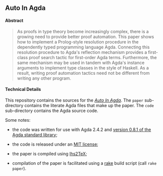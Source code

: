 ## Auto In Agda

#### Abstract

> As proofs in type theory become increasingly complex, there is a
> growing need to provide better proof automation. This paper shows
> how to implement a Prolog-style resolution procedure in the
> dependently typed programming language Agda. Connecting this
> resolution procedure to Agda's reflection mechanism provides a
> first-class proof search tactic for first-order Agda
> terms. Furthermore, the same mechanism may be used in tandem with
> Agda's instance arguments to implement type classes in the style of
> Haskell. As a result, writing proof automation tactics need not be
> different from writing any other program.

#### Technical Details

This repository contains the sources for the
*[Auto In Agda](https://wenkokke.github.io/pubs/mpc2015.pdf)*.
The `paper` sub-directory contains the literate Agda files that make up the paper.
The `code` sub-directory contains the Agda source code.

Some notes:

  - the code was written for use with Agda 2.4.2 and [version 0.8.1 of the Agda standard
    library](https://github.com/agda/agda-stdlib/releases/tag/v0.8.1);

  - the code is released under an [MIT license](code/LICENSE);

  - the paper is compiled using [lhs2TeX](http://www.andres-loeh.de/lhs2tex/);

  - compilation of the paper is facilitated using a
    [rake](http://rake.rubyforge.org/) build script (call `rake paper`).
